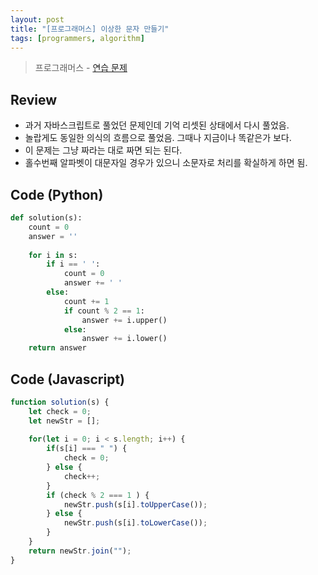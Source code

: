 ```yaml
---
layout: post
title: "[프로그래머스] 이상한 문자 만들기"
tags: [programmers, algorithm]
---
```

> 프로그래머스 - [연습 문제](https://programmers.co.kr/learn/courses/30/lessons/12930)

## Review
* 과거 자바스크립트로 풀었던 문제인데 기억 리셋된 상태에서 다시 풀었음.
* 놀랍게도 동일한 의식의 흐름으로 풀었음. 그때나 지금이나 똑같은가 보다.
* 이 문제는 그냥 짜라는 대로 짜면 되는 된다.
* 홀수번째 알파벳이 대문자일 경우가 있으니 소문자로 처리를 확실하게 하면 됨.

## Code (Python)
```python
def solution(s):
    count = 0
    answer = ''
    
    for i in s:
        if i == ' ':
            count = 0
            answer += ' '
        else:
            count += 1
            if count % 2 == 1:
                answer += i.upper()
            else:
                answer += i.lower()
    return answer
```

## Code (Javascript)
```js
function solution(s) {
    let check = 0;
    let newStr = [];
    
    for(let i = 0; i < s.length; i++) {
        if(s[i] === " ") {
            check = 0;
        } else {
            check++;
        }
        if (check % 2 === 1 ) {
            newStr.push(s[i].toUpperCase());
        } else {
            newStr.push(s[i].toLowerCase());
        }
    }
    return newStr.join("");
}
```